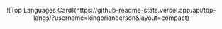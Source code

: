 
<p align="center">
![Top Languages Card](https://github-readme-stats.vercel.app/api/top-langs/?username=kingorianderson&layout=compact)
  </p>


<!---
kingorianderson/kingorianderson is a ✨ special ✨ repository because its `README.md` (this file) appears on your GitHub profile.
You can click the Preview link to take a look at your changes.
--->
